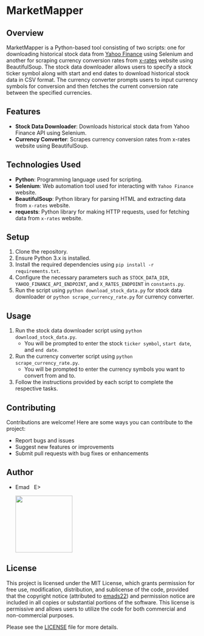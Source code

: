 # MarketMapper

## Overview
MarketMapper is a Python-based tool consisting of two scripts: one for downloading historical stock data from [Yahoo Finance](https://finance.yahoo.com/) using Selenium and another for scraping currency conversion rates from [x-rates](https://www.x-rates.com/calculator/) website using BeautifulSoup. The stock data downloader allows users to specify a stock ticker symbol along with start and end dates to download historical stock data in CSV format. The currency converter prompts users to input currency symbols for conversion and then fetches the current conversion rate between the specified currencies.

## Features
- **Stock Data Downloader**: Downloads historical stock data from Yahoo Finance API using Selenium.
- **Currency Converter**: Scrapes currency conversion rates from x-rates website using BeautifulSoup.

## Technologies Used
- **Python**: Programming language used for scripting.
- **Selenium**: Web automation tool used for interacting with `Yahoo Finance` website.
- **BeautifulSoup**: Python library for parsing HTML and extracting data from `x-rates` website.
- **requests**: Python library for making HTTP requests, used for fetching data from `x-rates` website.

## Setup
1. Clone the repository.
2. Ensure Python 3.x is installed.
3. Install the required dependencies using `pip install -r requirements.txt`.
4. Configure the necessary parameters such as `STOCK_DATA_DIR`, `YAHOO_FINANCE_API_ENDPOINT`, and `X_RATES_ENDPOINT` in `constants.py`.
5. Run the script using `python download_stock_data.py` for stock data downloader or `python scrape_currency_rate.py` for currency converter.

## Usage
1. Run the stock data downloader script using `python download_stock_data.py`.
   - You will be prompted to enter the stock `ticker symbol`, `start date`, and `end date`.
2. Run the currency converter script using `python scrape_currency_rate.py`.
   - You will be prompted to enter the currency symbols you want to convert from and to.
3. Follow the instructions provided by each script to complete the respective tasks.

## Contributing
Contributions are welcome! Here are some ways you can contribute to the project:
- Report bugs and issues
- Suggest new features or improvements
- Submit pull requests with bug fixes or enhancements

## Author
- Emad &nbsp; E>
  
  [<img src="https://img.shields.io/badge/GitHub-Profile-blue?logo=github" width="150">](https://github.com/emads22)

## License
This project is licensed under the MIT License, which grants permission for free use, modification, distribution, and sublicense of the code, provided that the copyright notice (attributed to [emads22](https://github.com/emads22)) and permission notice are included in all copies or substantial portions of the software. This license is permissive and allows users to utilize the code for both commercial and non-commercial purposes.

Please see the [LICENSE](LICENSE) file for more details.